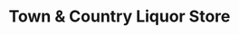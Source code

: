 ---
title: "Town & Country Liquor Store"
url: /lockeford/town-und-country-liquor-store/
shop: Spirituosen
---